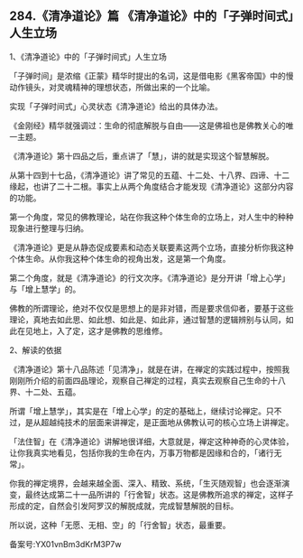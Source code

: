 ## 284.《清净道论》篇 《清净道论》中的「子弹时间式」人生立场
1、《清净道论》中的「子弹时间式」人生立场


「子弹时间」是浓缩《正蒙》精华时提出的名词，这是借电影《黑客帝国》中的慢动作镜头，对灵魂精神的理想状态，所做出来的一个比喻。


实现「子弹时间式」心灵状态《清净道论》给出的具体办法。


《金刚经》精华就强调过：生命的彻底解脱与自由——这是佛祖也是佛教关心的唯一主题。


《清净道论》第十四品之后，重点讲了「慧」，讲的就是实现这个智慧解脱。


从第十四到十七品，《清净道论》讲了常见的五蕴、十二处、十八界、四谛、十二缘起，也讲了二十二根。事实上从两个角度结合才能发现《清净道论》这部分内容的功能。


第一个角度，常见的佛教理论，站在你我这种个体生命的立场上，对人生中的种种现象进行整理与归纳。


《清净道论》更是从静态促成要素和动态关联要素这两个立场，直接分析你我这种个体生命。从你我这种个体生命的视角出发，这是第一个角度。


第二个角度，就是《清净道论》的行文次序。《清净道论》是分开讲「增上心学」与「增上慧学」的。


佛教的所谓理论，绝对不仅仅是思想上的是非对错，而是要求信仰者，要基于这些理论，真地去如此思、如此想、如此是、如此非，通过智慧的逻辑辨别与认同，如此在见地上，入了定，这才是佛教的思维修。


2、解读的依据


《清净道论》第十八品陈述「见清净」，就是在讲，在禅定的实践过程中，按照我刚刚所介绍的前面四品理论，观察自己禅定的过程，真实去观察自己生命的十八界、十二处、五蕴。


所谓「增上慧学」，其实是在「增上心学」的定的基础上，继续讨论禅定。只不过，是从超越纯技术的层面来讲禅定，是正面地从佛教认可的核心立场上讲禅定。


「法住智」在《清净道论》讲解地很详细，大意就是，禅定这种神奇的心灵体验，让你我真实地看见，包括你我的生命在内，万事万物都是因缘和合的，「诸行无常」。


你我的禅定境界，会越来越全面、深入、精致、系统，「生灭随观智」也会逐渐演变，最终达成第二十一品所讲的「行舍智」状态。这是佛教所追求的禅定，这样子形成的定，自然会引发阿罗汉的解脱成就，完成智慧解脱的目标。


所以说，这种「无愿、无相、空」的「行舍智」状态，最重要。


备案号:YX01vnBm3dKrM3P7w

